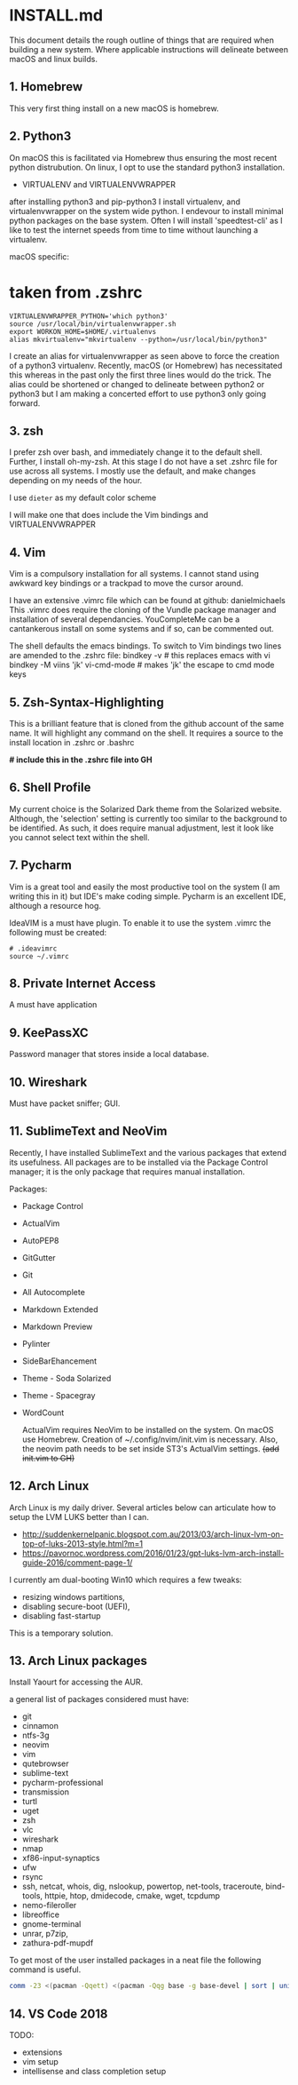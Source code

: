 # INSTALL.md #

This document details the rough outline of things that are required when building a new system. Where applicable instructions will delineate between macOS and linux builds.

## 1. Homebrew

This very first thing install on a new macOS is homebrew.

## 2. Python3

On macOS this is facilitated via Homebrew thus ensuring the most recent python
distrubution. On linux, I opt to use the standard python3 installation.

* VIRTUALENV and VIRTUALENVWRAPPER

after installing python3 and pip-python3 I install virtualenv, and virtualenvwrapper
on the system wide python. I endevour to install minimal python packages on the
base system. Often I will install 'speedtest-cli' as I like to test the internet
speeds from time to time without launching a virtualenv.

macOS specific:
# taken from .zshrc
	VIRTUALENVWRAPPER_PYTHON='which python3'
	source /usr/local/bin/virtualenvwrapper.sh
	export WORKON_HOME=$HOME/.virtualenvs
	alias mkvirtualenv="mkvirtualenv --python=/usr/local/bin/python3"

I create an alias for virtualenvwrapper as seen above to force the creation of
a python3 virtualenv. Recently, macOS (or Homebrew) has necessitated this
whereas in the past only the first three lines would do the trick. The alias 
could be shortened or changed to delineate between python2 or python3 but I am
making a concerted effort to use python3 only going forward.

## 3. zsh

I prefer zsh over bash, and immediately change it to the default shell. Further,
I install oh-my-zsh. At this stage I do not have a set .zshrc file for use across 
all systems. I mostly use the default, and make changes depending on my needs
of the hour.

I use `dieter` as my default color scheme

I will make one that does include the Vim bindings and VIRTUALENVWRAPPER 

## 4. Vim

Vim is a compulsory installation for all systems. I cannot stand using awkward
key bindings or a trackpad to move the cursor around. 

I have an extensive .vimrc file which can be found at github: danielmichaels
This .vimrc does require the cloning of the Vundle package manager and installation
of several dependancies. YouCompleteMe can be a cantankerous install on some
systems and if so, can be commented out.

The shell defaults the emacs bindings. To switch to Vim bindings two lines are
amended to the .zshrc file:
  bindkey -v # this replaces emacs with vi
  bindkey -M viins 'jk' vi-cmd-mode # makes 'jk' the escape to cmd mode keys

## 5. Zsh-Syntax-Highlighting

This is a brilliant feature that is cloned from the github account of the same
name. It will highlight any command on the shell. It requires a source to the
install location in .zshrc or .bashrc

**# include this in the .zshrc file into GH**

## 6. Shell Profile

My current choice is the Solarized Dark theme from the Solarized website. Although,
the 'selection' setting is currently too similar to the background to be identified.
As such, it does require manual adjustment, lest it look like you cannot select
text within the shell.

## 7. Pycharm

Vim is a great tool and easily the most productive tool on the system (I am
writing this in it) but IDE's make coding simple. Pycharm is an excellent IDE,
although a resource hog. 

IdeaVIM is a must have plugin. To enable it to use the system .vimrc the following
must be created:

	# .ideavimrc
	source ~/.vimrc

## 8. Private Internet Access

A must have application

## 9. KeePassXC

Password manager that stores inside a local database.

## 10. Wireshark

Must have packet sniffer; GUI.

## 11. SublimeText and NeoVim

Recently, I have installed SublimeText and the various packages that extend its usefulness.
All packages are to be installed via the Package Control manager; it is the only package that 
requires manual installation.

Packages:
- Package Control
- ActualVim
- AutoPEP8
- GitGutter
- Git
- All Autocomplete
- Markdown Extended
- Markdown Preview
- Pylinter
- SideBarEhancement
- Theme - Soda Solarized
- Theme - Spacegray
- WordCount

	ActualVim requires NeoVim to be installed on the system. On macOS use Homebrew.
	Creation of ~/.config/nvim/init.vim is necessary.
  Also, the neovim path needs to be set inside ST3's ActualVim settings.
	~~(add init.vim to GH)~~

	
## 12. Arch Linux

Arch Linux is my daily driver. Several articles below can articulate how to setup the LVM LUKS better than I can.

- http://suddenkernelpanic.blogspot.com.au/2013/03/arch-linux-lvm-on-top-of-luks-2013-style.html?m=1
- https://pavornoc.wordpress.com/2016/01/23/gpt-luks-lvm-arch-install-guide-2016/comment-page-1/

I currently am dual-booting Win10 which requires a few tweaks:

- resizing windows partitions,
- disabling secure-boot (UEFI),
- disabling fast-startup

This is a temporary solution. 

## 13. Arch Linux packages

Install Yaourt for accessing the AUR.

a general list of packages considered must have:

- git
- cinnamon
- ntfs-3g
- neovim
- vim
- qutebrowser
- sublime-text
- pycharm-professional
- transmission
- turtl
- uget
- zsh
- vlc
- wireshark
- nmap
- xf86-input-synaptics
- ufw
- rsync
- ssh, netcat, whois, dig, nslookup, powertop, net-tools, traceroute, bind-tools, httpie, htop, dmidecode, cmake, wget, tcpdump
- nemo-fileroller
- libreoffice
- gnome-terminal
- unrar, p7zip, 
- zathura-pdf-mupdf

To get most of the user installed packages in a neat file the following command is useful.
``` bash
comm -23 <(pacman -Qqett) <(pacman -Qqg base -g base-devel | sort | uniq) >> arch_extras.txt
```

## 14. VS Code 2018

TODO: 

- extensions
- vim setup
- intellisense and class completion setup
